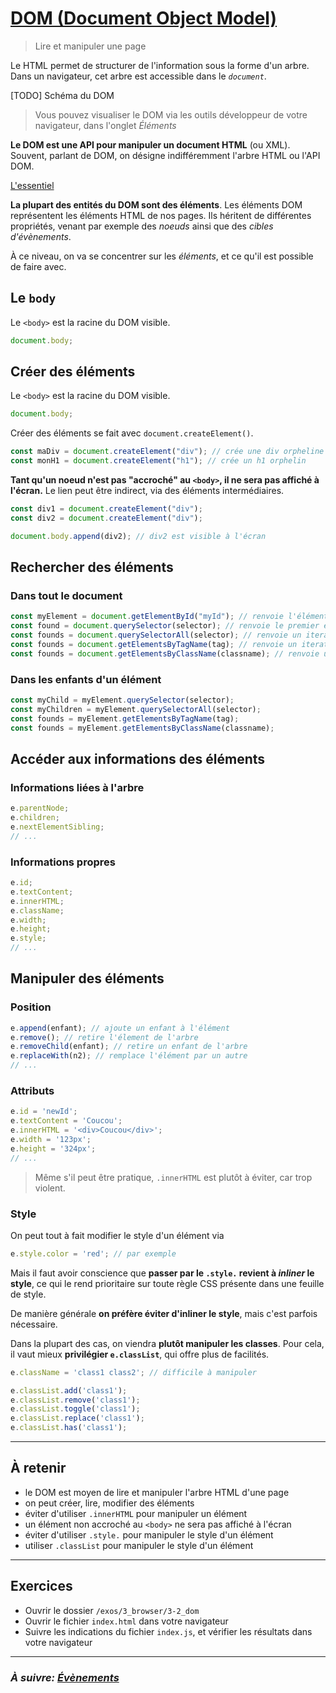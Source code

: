 # [DOM (Document Object Model)](https://developer.mozilla.org/en-US/docs/Web/API/Document_Object_Model)

> Lire et manipuler une page

Le HTML permet de structurer de l'information sous la forme d'un arbre. Dans un navigateur, cet arbre est accessible dans le *`document`*.

[TODO] Schéma du DOM

> Vous pouvez visualiser le DOM via les outils développeur de votre navigateur, dans l'onglet *Éléments*

**Le DOM est une API pour manipuler un document HTML** (ou XML). Souvent,
parlant de DOM, on désigne indifféremment l'arbre HTML ou l'API DOM.

[L'essentiel](https://developer.mozilla.org/fr/docs/Web/API/Document_Object_Model/Introduction#Interfaces_essentielles_du_DOM)

**La plupart des entités du DOM sont des éléments**. Les éléments DOM représentent les éléments HTML de nos pages. Ils héritent de différentes propriétés, venant par exemple des *noeuds* ainsi que des *cibles d'évènements*.

À ce niveau, on va se concentrer sur les *éléments*, et ce qu'il est possible de faire avec.

## Le `body`

Le `<body>` est la racine du DOM visible.

```js
document.body;
```

## Créer des éléments

Le `<body>` est la racine du DOM visible.

```js
document.body;
```

Créer des éléments se fait avec `document.createElement()`.

```js
const maDiv = document.createElement("div"); // crée une div orpheline
const monH1 = document.createElement("h1"); // crée un h1 orphelin
```

**Tant qu'un noeud n'est pas "accroché" au `<body>`, il ne sera pas affiché à l'écran.** Le lien peut être indirect, via des éléments intermédiaires.

```js
const div1 = document.createElement("div");
const div2 = document.createElement("div");

document.body.append(div2); // div2 est visible à l'écran
```

## Rechercher des éléments

### Dans tout le document

```js
const myElement = document.getElementById("myId"); // renvoie l'élément qui a l'id 'myId'
const found = document.querySelector(selector); // renvoie le premier élément correspondant de la page
const founds = document.querySelectorAll(selector); // renvoie un iterateur avec tous les éléments de la page correspondant
const founds = document.getElementsByTagName(tag); // renvoie un iterateur avec tous les éléments de la page correspondant
const founds = document.getElementsByClassName(classname); // renvoie un iterateur avec tous les éléments de la page correspondant

```

### Dans les enfants d'un élément

```js
const myChild = myElement.querySelector(selector);
const myChildren = myElement.querySelectorAll(selector);
const founds = myElement.getElementsByTagName(tag);
const founds = myElement.getElementsByClassName(classname);
```

## Accéder aux informations des éléments

### Informations liées à l'arbre

```js
e.parentNode;
e.children;
e.nextElementSibling;
// ...
```

### Informations propres

```js
e.id;
e.textContent;
e.innerHTML;
e.className;
e.width;
e.height;
e.style;
// ...
```

## Manipuler des éléments

### Position

```js
e.append(enfant); // ajoute un enfant à l'élément
e.remove(); // retire l'élement de l'arbre
e.removeChild(enfant); // retire un enfant de l'arbre
e.replaceWith(n2); // remplace l'élément par un autre
// ...
```

### Attributs

```js
e.id = 'newId';
e.textContent = 'Coucou';
e.innerHTML = '<div>Coucou</div>';
e.width = '123px';
e.height = '324px';
// ...
```

> Même s'il peut être pratique, `.innerHTML` est plutôt à éviter, car trop violent.

### Style

On peut tout à fait modifier le style d'un élément via
```js
e.style.color = 'red'; // par exemple
```

Mais il faut avoir conscience que **passer par le `.style.` revient à *inliner* le style**, ce qui le rend prioritaire sur toute règle CSS présente dans une feuille de style.

De manière générale **on préfère éviter d'inliner le style**, mais c'est parfois nécessaire.

Dans la plupart des cas, on viendra **plutôt manipuler les classes**. Pour cela, il vaut mieux **privilégier `e.classList`**, qui offre plus de facilités.

```js
e.className = 'class1 class2'; // difficile à manipuler

e.classList.add('class1');
e.classList.remove('class1');
e.classList.toggle('class1');
e.classList.replace('class1');
e.classList.has('class1');
```

---

## À retenir

- le DOM est moyen de lire et manipuler l'arbre HTML d'une page
- on peut créer, lire, modifier des éléments
- éviter d'utiliser `.innerHTML` pour manipuler un élément
- un élément non accroché au `<body>` ne sera pas affiché à l'écran
- éviter d'utiliser `.style.` pour manipuler le style d'un élément
- utiliser `.classList` pour manipuler le style d'un élément

---

## Exercices

- Ouvrir le dossier `/exos/3_browser/3-2_dom`
- Ouvrir le fichier `index.html` dans votre navigateur
- Suivre les indications du fichier `index.js`, et vérifier les résultats dans
  votre navigateur

---

### _À suivre: [Évènements](./3-3_events.md)_
